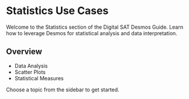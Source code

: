 # Statistics Use Cases

Welcome to the Statistics section of the Digital SAT Desmos Guide. Learn how to leverage Desmos for statistical analysis and data interpretation.

## Overview

- Data Analysis
- Scatter Plots
- Statistical Measures

Choose a topic from the sidebar to get started.